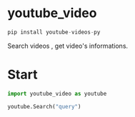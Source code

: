 # youtube_video

```py
pip install youtube-videos-py
```
Search videos , get video's informations.

# Start

```py
import youtube_video as youtube

youtube.Search("query")
```
